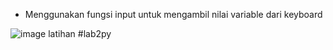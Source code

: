 - Menggunakan fungsi input untuk mengambil nilai variable dari keyboard

![image latihan](D:\lab2py\output-latihan3.PNG)
#lab2py
